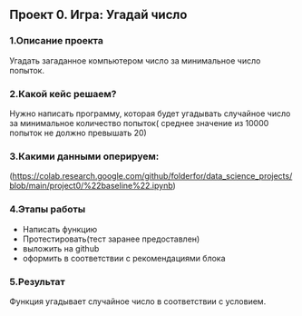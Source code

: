 ## Проект 0. Игра: Угадай число

### 1.Описание проекта    
Угадать загаданное компьютером число за минимальное число попыток.


### 2.Какой кейс решаем?
Нужно написать программу, которая будет угадывать случайное число за 
минимальное количество попыток( среднее значение из 10000 попыток
не должно превышать 20)


### 3.Какими данными оперируем:
(https://colab.research.google.com/github/folderfor/data_science_projects/blob/main/project0/%22baseline%22.ipynb)


### 4.Этапы работы
- Написать функцию
- Протестировать(тест заранее предоставлен)
- выложить на github
- оформить в соответствии с рекомендациями блока


### 5.Результат
Функция угадывает случайное число в соответствии с условием.
